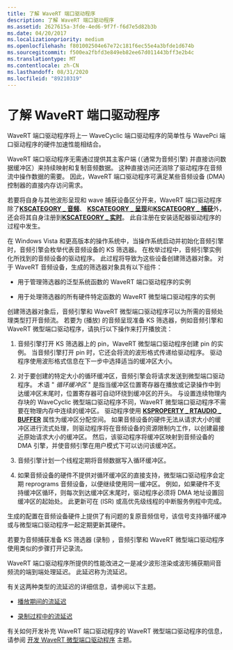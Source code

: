 ```yaml
---
title: 了解 WaveRT 端口驱动程序
description: 了解 WaveRT 端口驱动程序
ms.assetid: 2627615a-3fde-4ed6-9f7f-f6d7e5d82b3b
ms.date: 04/20/2017
ms.localizationpriority: medium
ms.openlocfilehash: f801002504e67e72c181f6ec55e4a3bfde1d674b
ms.sourcegitcommit: f500ea2fbfd3e849eb82ee67d011443bff3e2b4c
ms.translationtype: MT
ms.contentlocale: zh-CN
ms.lasthandoff: 08/31/2020
ms.locfileid: "89210319"
---
```

# <a name="understanding-the-wavert-port-driver"></a>了解 WaveRT 端口驱动程序


WaveRT 端口驱动程序将上一 WaveCyclic 端口驱动程序的简单性与 WavePci 端口驱动程序的硬件加速性能相结合。

WaveRT 端口驱动程序无需通过提供其主客户端 (（通常为音频引擎) 并直接访问数据缓冲区）来持续映射和复制音频数据。 这种直接访问还消除了驱动程序在音频流中操作数据的需要。 因此，WaveRT 端口驱动程序可满足某些音频设备 (DMA) 控制器的直接内存访问需求。

若要将自身与其他波形呈现和 wave 捕获设备区分开来，WaveRT 端口驱动程序除了[**KSCATEGORY \_ 音频**](../install/kscategory-audio.md)、 [**KSCATEGORY \_ 呈现**](../install/kscategory-render.md)和[**KSCATEGORY \_ 捕获**](../install/kscategory-capture.md)外，还会将其自身注册到[**KSCATEGORY \_ 实时**](../install/kscategory-realtime.md)。 此自注册在安装适配器驱动程序的过程中发生。

在 Windows Vista 和更高版本的操作系统中，当操作系统启动并初始化音频引擎时，音频引擎会枚举代表音频设备的 KS 筛选器。 在枚举过程中，音频引擎实例化所找到的音频设备的驱动程序。 此过程将导致为这些设备创建筛选器对象。 对于 WaveRT 音频设备，生成的筛选器对象具有以下组件：

-   用于管理筛选器的泛型系统函数的 WaveRT 端口驱动程序的实例

-   用于处理筛选器的所有硬件特定函数的 WaveRT 微型端口驱动程序的实例

创建筛选器对象后，音频引擎和 WaveRT 微型端口驱动程序可以为所需的音频处理类型打开音频流。 若要为 (播放) 的音频呈现准备 KS 筛选器，例如音频引擎和 WaveRT 微型端口驱动程序，请执行以下操作来打开播放流：

1.  音频引擎打开 KS 筛选器上的 pin，WaveRT 微型端口驱动程序创建 pin 的实例。 当音频引擎打开 pin 时，它还会将流的波形格式传递给驱动程序。 驱动程序使用波形格式信息在下一步中选择适当的缓冲区大小。

2.  对于要创建的特定大小的循环缓冲区，音频引擎会将请求发送到微型端口驱动程序。 术语 " *循环缓冲区* " 是指当缓冲区位置寄存器在播放或记录操作中到达缓冲区末尾时，位置寄存器可自动环绕到缓冲区的开头。 与设置连续物理内存块的 WaveCyclic 微型端口驱动程序不同，WaveRT 微型端口驱动程序不需要在物理内存中连续的缓冲区。 驱动程序使用 [**KSPROPERTY \_ RTAUDIO \_ BUFFER**](./ksproperty-rtaudio-buffer.md) 属性为缓冲区分配空间。 如果音频设备的硬件无法从请求大小的缓冲区进行流式处理，则驱动程序将在音频设备的资源限制内工作，以创建最接近原始请求大小的缓冲区。 然后，该驱动程序将缓冲区映射到音频设备的 DMA 引擎，并使音频引擎在用户模式下可以访问该缓冲区。

3.  音频引擎计划一个线程定期将音频数据写入循环缓冲区。

4.  如果音频设备的硬件不提供对循环缓冲区的直接支持，微型端口驱动程序会定期 reprograms 音频设备，以便继续使用同一缓冲区。 例如，如果硬件不支持缓冲区循环，则每次到达缓冲区末尾时，驱动程序必须将 DMA 地址设置回缓冲区的起始处。 此更新可在 (ISR) 或高优先级线程的中断服务例程中完成。

生成的配置在音频设备硬件上提供了有问题的复原音频信号，该信号支持循环缓冲或与微型端口驱动程序一起定期更新其硬件。

若要为音频捕获准备 KS 筛选器 (录制) ，音频引擎和 WaveRT 微型端口驱动程序使用类似的步骤打开记录流。

WaveRT 端口驱动程序所提供的性能改进之一是减少波形渲染或波形捕获期间音频流的端到端处理延迟。 此延迟称为流延迟。

有关这两种类型的流延迟的详细信息，请参阅以下主题。

-   [播放期间的流延迟](stream-latency-during-playback.md)

-   [录制过程中的流延迟](stream-latency-during-recording.md)

有关如何开发补充 WaveRT 端口驱动程序的 WaveRT 微型端口驱动程序的信息，请参阅 [开发 WaveRT 微型端口驱动程序](developing-a-wavert-miniport-driver.md) 主题。

 

